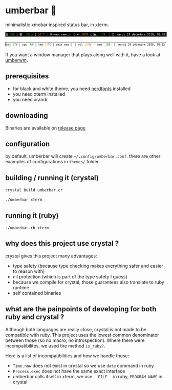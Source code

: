 # umberbar 🐏  

minimalistic xmobar inspired status bar, in xterm. 

![black theme](themes/black.png)

![white theme](themes/white-no-nerd.png)

If you want a window manager that plays along well with it, have a look at [umberwm](https://github.com/yazgoo/umberwm/).

## prerequisites 

- for black and white theme, you need [nerdfonts](https://www.nerdfonts.com/) installed
- you need xterm installed
- you need xrandr

## downloading

Binaries are available on [release page](https://github.com/yazgoo/umberbar/releases)

## configuration

by default, umberbar will create `~/.config/umberbar.conf`.
there are other examples of configurations in `themes/` folder

## building / running it (crystal)

```
crystal build umberbar.cr
```

```
./umberbar xterm
```

## running it (ruby)

```
./umberbar.rb xterm
```
## why does this project use crystal ?

crystal gives this project many advantages:

- type safety (because type checking makes everything safer and easier to reason with)
- nil protection (which is part of the type safety I guess)
- because we compile for crystal, those guarantees also translate to ruby runtime
- self contained binaries

## what are the painpoints of developing for both ruby and crystal ?

Although both languages are really close, crystal is not made to be compatible with ruby.
This project uses the lowest common denominator between those (so no macro, no introspection).
Where there were incompatibilites, we used the method `is_ruby?`.

Here is a list of incompatibilities and how we handle those:

  - `Time.now` does not exist in crystal so we use `date` command in ruby
  - `Process.exec` does not have the same exact interface
  - umberbar calls itself in xterm, we use `__FILE__` in ruby, `PROGRAM_NAME` in crystal
